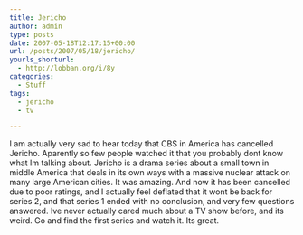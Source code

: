 ```yaml
---
title: Jericho
author: admin
type: posts
date: 2007-05-18T12:17:15+00:00
url: /posts/2007/05/18/jericho/
yourls_shorturl:
  - http://lobban.org/i/8y
categories:
  - Stuff
tags:
  - jericho
  - tv

---
```

I am actually very sad to hear today that CBS in America has cancelled Jericho. Aparently so few people watched it that you probably dont know what Im talking about. Jericho is a drama series about a small town in middle America that deals in its own ways with a massive nuclear attack on many large American cities. It was amazing. And now it has been cancelled due to poor ratings, and I actually feel deflated that it wont be back for series 2, and that series 1 ended with no conclusion, and very few questions answered. Ive never actually cared much about a TV show before, and its weird. Go and find the first series and watch it. Its great.